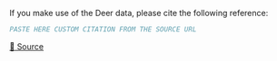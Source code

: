 If you make use of the Deer data, please cite the following reference:

``` bibtex
PASTE HERE CUSTOM CITATION FROM THE SOURCE URL
```

[🔗 Source](https://universe.roboflow.com/deertracker/deer-yidlt)